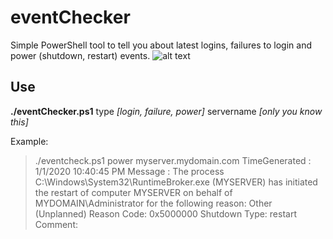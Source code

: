 # eventChecker
Simple PowerShell tool to tell you about latest logins, failures to login and power (shutdown, restart) events. 
 ![alt text](https://i.imgur.com/uR3bItw.png "Logo Title Text 1")
 
 ## Use
 
 **./eventChecker.ps1** type *[login, failure, power]* servername *[only you know this]*
 
 Example:
 
 >./eventcheck.ps1 power myserver.mydomain.com
 >TimeGenerated : 1/1/2020 10:40:45 PM
>Message       : The process C:\Windows\System32\RuntimeBroker.exe (MYSERVER) has initiated the restart of computer MYSERVER on behalf of 
>               MYDOMAIN\Administrator for the following reason: Other (Unplanned)
>                 Reason Code: 0x5000000
>                 Shutdown Type: restart
>                 Comment:
